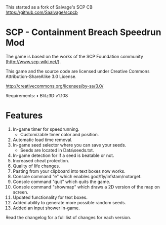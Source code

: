 This started as a fork of Salvage's SCP CB https://github.com/Saalvage/scpcb

# SCP - Containment Breach Speedrun Mod

The game is based on the works of the SCP Foundation community (http://www.scp-wiki.net/).

This game and the source code are licensed under Creative Commons Attribution-ShareAlike 3.0 License.

http://creativecommons.org/licenses/by-sa/3.0/

Requirements:
•	Blitz3D v1.108

# Features

1. In-game timer for speedrunning.<br>
	- Customizable timer color and position.<br>
2. Automatic load time removal.<br>
3. In-game seed selector where you can save your seeds.<br>
	- Seeds are located in Data\seeds.txt.<br>
4. In-game detection for if a seed is beatable or not.<br>
5. Increased cheat protection.<br>
6. Quality of life changes.<br>
7. Pasting from your clipboard into text boxes now works.<br>
8. Console command "e" which enables god/fly/infstam/notarget.<br>
9. Console command "quit" which quits the game.<br>
10. Console command "showmap" which draws a 2D version of the map on screen.<br>
11. Updated functionality for text boxes.<br>
12. Added ability to generate more possible random seeds.<br>
13. Added an input shower in-game.

Read the changelog for a full list of changes for each version.<br>
